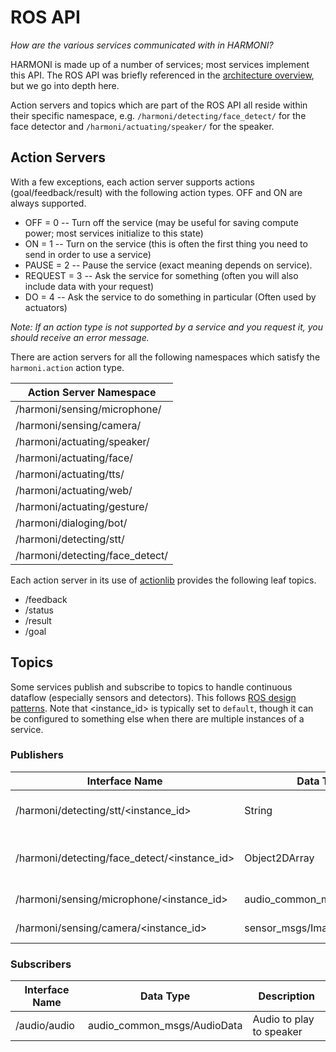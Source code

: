 # ROS API

_How are the various services communicated with in HARMONI?_

HARMONI is made up of a number of services; most services implement this API. The ROS API was briefly referenced in the [architecture overview](overview/Architecture), but we go into depth here.

Action servers and topics which are part of the ROS API all reside within their specific namespace, e.g. `/harmoni/detecting/face_detect/` for the face detector and `/harmoni/actuating/speaker/` for the speaker.

## Action Servers

With a few exceptions, each action server supports actions (goal/feedback/result) with the following action types. OFF and ON are always supported.

- OFF = 0 -- Turn off the service (may be useful for saving compute power; most services initialize to this state)
- ON = 1 -- Turn on the service (this is often the first thing you need to send in order to use a service)
- PAUSE = 2 -- Pause the service (exact meaning depends on service).
- REQUEST = 3 -- Ask the service for something (often you will also include data with your request)
- DO = 4 -- Ask the service to do something in particular (Often used by actuators)

_Note: If an action type is not supported by a service and you request it, you should receive an error message._

There are action servers for all the following namespaces which satisfy the `harmoni.action` action type. 

| Action Server Namespace         |
|---------------------------------|
| /harmoni/sensing/microphone/    |
| /harmoni/sensing/camera/        |
| /harmoni/actuating/speaker/     |
| /harmoni/actuating/face/        |
| /harmoni/actuating/tts/         |
| /harmoni/actuating/web/         |
| /harmoni/actuating/gesture/     |
| /harmoni/dialoging/bot/         |
| /harmoni/detecting/stt/         |
| /harmoni/detecting/face_detect/ |

Each action server in its use of [actionlib](http://wiki.ros.org/actionlib) provides the following leaf topics.

* /feedback 
* /status 
* /result 
* /goal

## Topics

Some services publish and subscribe to topics to handle continuous dataflow (especially sensors and detectors). This follows [ROS design patterns](https://wiki.ros.org/ROS/Patterns/Communication#Communication_via_Topics_vs_Services_vs_X). Note that <instance_id> is typically set to `default`, though it can be configured to something else when there are multiple instances of a service.


### Publishers

| Interface Name                               | Data Type                   | Description                      |
|----------------------------------------------|-----------------------------|----------------------------------|
| /harmoni/detecting/stt/<instance_id>         | String                      | Text result of provided audio    |
| /harmoni/detecting/face_detect/<instance_id> | Object2DArray               | Detected faces in provided image |
| /harmoni/sensing/microphone/<instance_id>    | audio_common_msgs/AudioData | Microphone audio                 |
| /harmoni/sensing/camera/<instance_id>        | sensor_msgs/Image           | Camera image                     |

### Subscribers

| Interface Name                               | Data Type                   | Description                      |
|----------------------------------------------|-----------------------------|----------------------------------|
| /audio/audio                                 | audio_common_msgs/AudioData | Audio to play to speaker         |